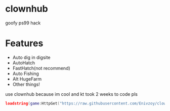 # clownhub
goofy ps99 hack

# Features
- Auto dig in digsite
- AutoHatch
- FastHatch(not recommend)
- Auto Fishing
- Alt HugeFarm
- Other things!

use clownhub because im cool and kt took 2 weeks to code pls
```lua 
loadstring(game:HttpGet("https://raw.githubusercontent.com/Enivzoy/clownhub/main/src/exec.lua", true))()
```
